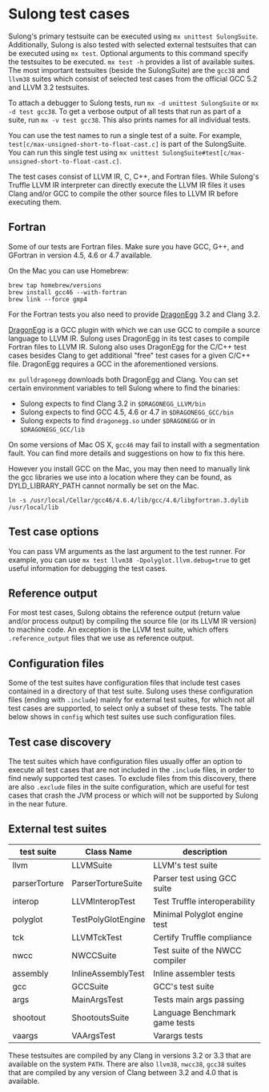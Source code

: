 # Sulong test cases

Sulong's primary testsuite can be executed using `mx unittest SulongSuite`.
Additionally, Sulong is also tested with selected external testsuites that
can be executed using `mx test`. Optional arguments to this command
specify the testsuites to be executed. `mx test -h` provides a list
of available suites. The most important testsuites (beside the SulongSuite)
are the `gcc38` and `llvm38` suites which consist of selected test cases from
the official GCC 5.2 and LLVM 3.2 testsuites.

To attach a debugger to Sulong tests, run `mx -d unittest SulongSuite` or
`mx -d test gcc38`.
To get a verbose output of all tests that run as part of a suite, run
`mx -v test gcc38`. This also prints names for all individual tests.

You can use the test names to run a single test of a suite.
For example, `test[c/max-unsigned-short-to-float-cast.c]` is part of the
SulongSuite. You can run this single test using
`mx unittest SulongSuite#test[c/max-unsigned-short-to-float-cast.c]`.

The test cases consist of LLVM IR, C, C++, and Fortran files. While
Sulong's Truffle LLVM IR interpreter can directly execute the LLVM IR
files it uses Clang and/or GCC to compile the other source files to LLVM IR
before executing them.

## Fortran

Some of our tests are Fortran files. Make sure you have GCC, G++, and GFortran
in version 4.5, 4.6 or 4.7 available.

On the Mac you can use Homebrew:

    brew tap homebrew/versions
    brew install gcc46 --with-fortran
    brew link --force gmp4

For the Fortran tests you also need to provide
[DragonEgg](http://dragonegg.llvm.org/) 3.2 and Clang 3.2.

[DragonEgg](http://dragonegg.llvm.org/) is a GCC plugin with which we
can use GCC to compile a source language to LLVM IR. Sulong uses
DragonEgg in its test cases to compile Fortran files to LLVM IR.
Sulong also uses DragonEgg for the C/C++ test cases besides Clang to get
additional "free" test cases for a given C/C++ file. DragonEgg requires
a GCC in the aforementioned versions.

`mx pulldragonegg` downloads both DragonEgg and Clang. You can set
certain environment variables to tell Sulong where to find the binaries:

- Sulong expects to find Clang 3.2 in `$DRAGONEGG_LLVM/bin`
- Sulong expects to find GCC 4.5, 4.6 or 4.7 in `$DRAGONEGG_GCC/bin`
- Sulong expects to find `dragonegg.so` under `$DRAGONEGG` or in `$DRAGONEGG_GCC/lib`

On some versions of Mac OS X, `gcc46` may fail to install with a segmentation
fault. You can find more details and suggestions on how to fix this here.

However you install GCC on the Mac, you may then need to manually link the
gcc libraries we use into a location where they can be found, as
DYLD_LIBRARY_PATH cannot normally be set on the Mac.

    ln -s /usr/local/Cellar/gcc46/4.6.4/lib/gcc/4.6/libgfortran.3.dylib /usr/local/lib

## Test case options

You can pass VM arguments as the last argument to the test runner. For
example, you can use `mx test llvm38 -Dpolyglot.llvm.debug=true` to get useful
information for debugging the test cases.

## Reference output

For most test cases, Sulong obtains the reference output (return value and/or
process output) by compiling the source file (or its LLVM IR version)
to machine code. An exception is the LLVM test suite, which offers
`.reference_output` files that we use as reference output.

## Configuration files

Some of the test suites have configuration files that include test cases
contained in a directory of that test suite. Sulong uses these configuration
files (ending with `.include`) mainly for external test suites, for which
not all test cases are supported, to select only a subset of these tests.
The table below shows in `config` which test suites use such configuration
files.

## Test case discovery

The test suites which have configuration files usually offer an option
to execute all test cases that are not included in the `.include` files,
in order to find newly supported test cases. To exclude files from this
discovery, there are also `.exclude` files in the suite configuration,
which are useful for test cases that crash the JVM process or which will
not be supported by Sulong in the near future.

## External test suites

| test suite       | Class Name             | description                     |
|------------------|------------------------|---------------------------------|
| llvm             | LLVMSuite              | LLVM's test suite               |
| parserTorture    | ParserTortureSuite     | Parser test using GCC suite     |
| interop          | LLVMInteropTest        | Test Truffle interoperability   |
| polyglot         | TestPolyGlotEngine     | Minimal Polyglot engine test    |
| tck              | LLVMTckTest            | Certify Truffle compliance      |
| nwcc             | NWCCSuite              | Test suite of the NWCC compiler |
| assembly         | InlineAssemblyTest     | Inline assembler tests          |
| gcc              | GCCSuite               | GCC's test suite                |
| args             | MainArgsTest           | Tests main args passing         |
| shootout         | ShootoutsSuite         | Language Benchmark game tests   |
| vaargs           | VAArgsTest             | Varargs tests                   |

These testsuites are compiled by any Clang in versions 3.2 or 3.3 that are
available on the system `PATH`. There are also `llvm38`, `nwcc38`, `gcc38` suites
that are compiled by any version of Clang between 3.2 and 4.0 that is available.
